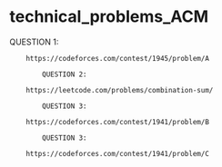 # technical_problems_ACM

QUESTION 1:
			
		https://codeforces.com/contest/1945/problem/A

			QUESTION 2:

		https://leetcode.com/problems/combination-sum/

			QUESTION 3:

		https://codeforces.com/contest/1941/problem/B

			QUESTION 3:

		https://codeforces.com/contest/1941/problem/C